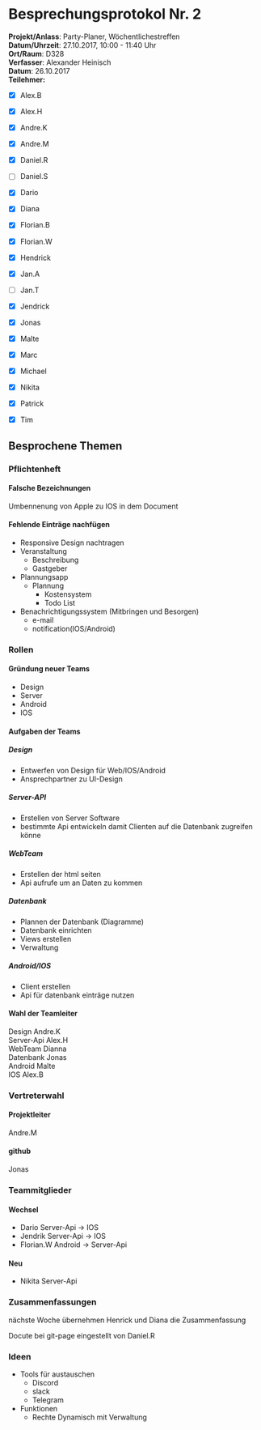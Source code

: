 # Besprechungsprotokol Nr. 2

**Projekt/Anlass**: Party-Planer, Wöchentlichestreffen  
**Datum/Uhrzeit**: 27.10.2017, 10:00 - 11:40 Uhr  
**Ort/Raum**: D328  
**Verfasser**: Alexander Heinisch  
**Datum**: 26.10.2017  
**Teilehmer:**

- [x] Alex.B
- [x] Alex.H
- [x] Andre.K
- [x] Andre.M
- [x] Daniel.R
- [ ] Daniel.S
- [x] Dario
- [x] Diana
- [x] Florian.B
- [x] Florian.W
- [x] Hendrick
- [x] Jan.A
- [ ] Jan.T
- [x] Jendrick
- [x] Jonas
- [x] Malte
- [x] Marc
- [x] Michael
- [x] Nikita
- [x] Patrick
- [x] Tim


## Besprochene Themen

### Pflichtenheft

#### Falsche Bezeichnungen
Umbennenung von Apple zu IOS in dem Document


#### Fehlende Einträge nachfügen
- Responsive Design nachtragen
- Veranstaltung
  - Beschreibung
  - Gastgeber
- Plannungsapp
  - Plannung
    - Kostensystem
    - Todo List
- Benachrichtigungssystem (Mitbringen und Besorgen)
  - e-mail
  - notification(IOS/Android)

### Rollen
#### Gründung neuer Teams
- Design
- Server
- Android
- IOS

#### Aufgaben der Teams

##### Design

- Entwerfen von Design für Web/IOS/Android
- Ansprechpartner zu UI-Design

##### Server-API

- Erstellen von Server Software
- bestimmte Api entwickeln damit Clienten auf die Datenbank zugreifen könne

##### WebTeam

- Erstellen der html seiten
- Api aufrufe um an Daten zu kommen

##### Datenbank

- Plannen der Datenbank (Diagramme)
- Datenbank einrichten
- Views erstellen
- Verwaltung

##### Android/IOS

- Client erstellen
- Api für datenbank einträge nutzen

#### Wahl der Teamleiter

Design		Andre.K  
Server-Api	Alex.H  
WebTeam	Dianna  
Datenbank	Jonas  
Android		Malte  
IOS			Alex.B  

### Vertreterwahl

#### Projektleiter

Andre.M

#### github

Jonas

### Teammitglieder

#### Wechsel

- Dario Server-Api -> IOS
- Jendrik Server-Api -> IOS
- Florian.W Android -> Server-Api

#### Neu

- Nikita Server-Api

### Zusammenfassungen

nächste Woche übernehmen Henrick und Diana die Zusammenfassung

Docute bei git-page eingestellt von Daniel.R

### Ideen

- Tools für austauschen
  - Discord
  - slack
  - Telegram
- Funktionen 
  - Rechte Dynamisch mit Verwaltung

